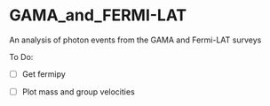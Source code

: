 # GAMA_and_FERMI-LAT
An analysis of photon events from the GAMA and Fermi-LAT surveys

To Do:
 
 - [ ] Get fermipy
  
 - [ ] Plot mass and group velocities
